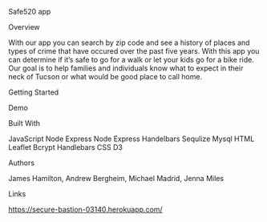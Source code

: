 Safe520 app

Overview

With our app you can search by zip code and see a history of places and types of crime that have occured over the past five years. With this app you can determine if it’s safe to go for a walk or let your kids go for a bike ride. Our goal is to help families and individuals know what to expect in their neck of Tucson or what would be good place to call home. 

Getting Started

Demo

Built With

JavaScript
Node Express
Node Express Handelbars
Sequlize
Mysql
HTML
Leaflet 
Bcrypt
Handlebars
CSS
D3

Authors

James Hamilton, Andrew Bergheim, Michael Madrid, Jenna Miles

Links

https://secure-bastion-03140.herokuapp.com/ 

